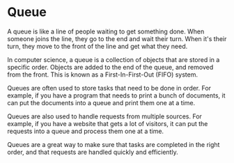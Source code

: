 # Queue

A queue is like a line of people waiting to get something done. When someone joins the line, they go to the end and wait their turn. When it's their turn, they move to the front of the line and get what they need. 

In computer science, a queue is a collection of objects that are stored in a specific order. Objects are added to the end of the queue, and removed from the front. This is known as a First-In-First-Out (FIFO) system. 

Queues are often used to store tasks that need to be done in order. For example, if you have a program that needs to print a bunch of documents, it can put the documents into a queue and print them one at a time. 

Queues are also used to handle requests from multiple sources. For example, if you have a website that gets a lot of visitors, it can put the requests into a queue and process them one at a time. 

Queues are a great way to make sure that tasks are completed in the right order, and that requests are handled quickly and efficiently.
